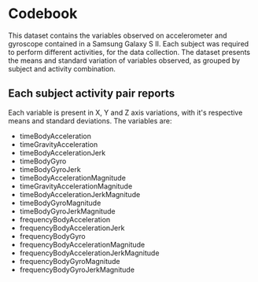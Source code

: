 # Codebook

This dataset contains the variables observed on accelerometer and gyroscope
contained in a Samsung Galaxy S II. Each subject was required to perform
different activities, for the data collection. The dataset presents the means
and standard variation of variables observed, as grouped by subject and activity
combination.

## Each subject activity pair reports

Each variable is present in X, Y and Z axis variations, with it's respective
means and standard deviations. The variables are:

- timeBodyAcceleration
- timeGravityAcceleration
- timeBodyAccelerationJerk
- timeBodyGyro
- timeBodyGyroJerk
- timeBodyAccelerationMagnitude
- timeGravityAccelerationMagnitude
- timeBodyAccelerationJerkMagnitude
- timeBodyGyroMagnitude
- timeBodyGyroJerkMagnitude
- frequencyBodyAcceleration
- frequencyBodyAccelerationJerk
- frequencyBodyGyro
- frequencyBodyAccelerationMagnitude
- frequencyBodyAccelerationJerkMagnitude
- frequencyBodyGyroMagnitude
- frequencyBodyGyroJerkMagnitude
